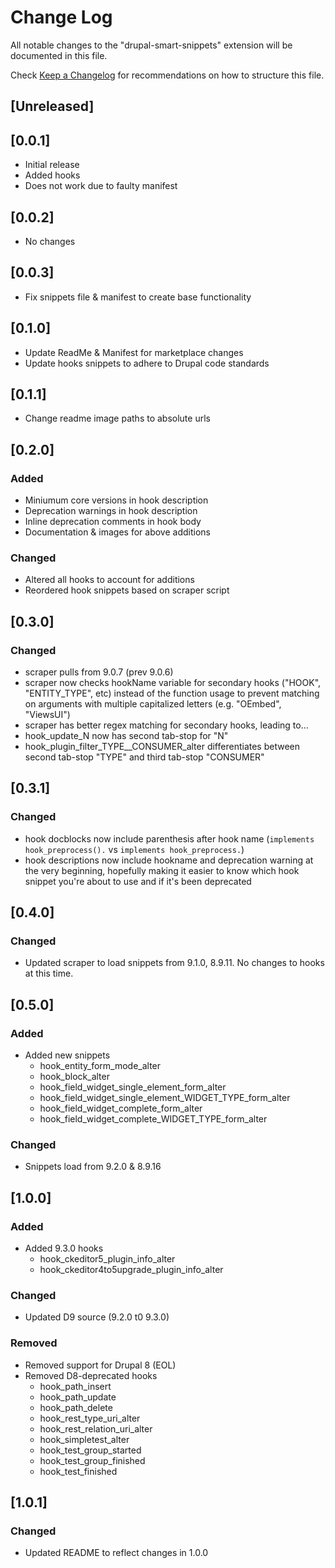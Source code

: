 # Change Log

All notable changes to the "drupal-smart-snippets" extension will be documented in this file.

Check [Keep a Changelog](http://keepachangelog.com/) for recommendations on how to structure this file.

## [Unreleased]

## [0.0.1]
- Initial release
- Added hooks
- Does not work due to faulty manifest

## [0.0.2]
- No changes

## [0.0.3]
- Fix snippets file & manifest to create base functionality

## [0.1.0]
- Update ReadMe & Manifest for marketplace changes
- Update hooks snippets to adhere to Drupal code standards

## [0.1.1]
- Change readme image paths to absolute urls

## [0.2.0]
### Added
- Miniumum core versions in hook description
- Deprecation warnings in hook description
- Inline deprecation comments in hook body
- Documentation & images for above additions

### Changed
- Altered all hooks to account for additions
- Reordered hook snippets based on scraper script

## [0.3.0]
### Changed
- scraper pulls from 9.0.7 (prev 9.0.6)
- scraper now checks hookName variable for secondary hooks ("HOOK", "ENTITY_TYPE",
etc) instead of the function usage to prevent matching on arguments with multiple
capitalized letters (e.g. "OEmbed", "ViewsUI")
- scraper has better regex matching for secondary hooks, leading to...
- hook_update_N now has second tab-stop for "N"
- hook_plugin_filter_TYPE__CONSUMER_alter differentiates between second tab-stop
"TYPE" and third tab-stop "CONSUMER"

## [0.3.1]
### Changed
- hook docblocks now include parenthesis after hook name
(`implements hook_preprocess().` vs `implements hook_preprocess.`)
- hook descriptions now include hookname and deprecation warning at the very
beginning, hopefully making it easier to know which hook snippet you're about to
use and if it's been deprecated

## [0.4.0]
### Changed
- Updated scraper to load snippets from 9.1.0, 8.9.11. No changes to hooks
at this time.

## [0.5.0]
### Added
- Added new snippets
  - hook_entity_form_mode_alter
  - hook_block_alter
  - hook_field_widget_single_element_form_alter
  - hook_field_widget_single_element_WIDGET_TYPE_form_alter
  - hook_field_widget_complete_form_alter
  - hook_field_widget_complete_WIDGET_TYPE_form_alter
### Changed
- Snippets load from 9.2.0 & 8.9.16

## [1.0.0]
### Added
- Added 9.3.0 hooks
  - hook_ckeditor5_plugin_info_alter
  - hook_ckeditor4to5upgrade_plugin_info_alter
### Changed
- Updated D9 source (9.2.0 t0 9.3.0)
### Removed
- Removed support for Drupal 8 (EOL)
- Removed D8-deprecated hooks
  - hook_path_insert
  - hook_path_update
  - hook_path_delete
  - hook_rest_type_uri_alter
  - hook_rest_relation_uri_alter
  - hook_simpletest_alter
  - hook_test_group_started
  - hook_test_group_finished
  - hook_test_finished

## [1.0.1]
### Changed
- Updated README to reflect changes in 1.0.0
